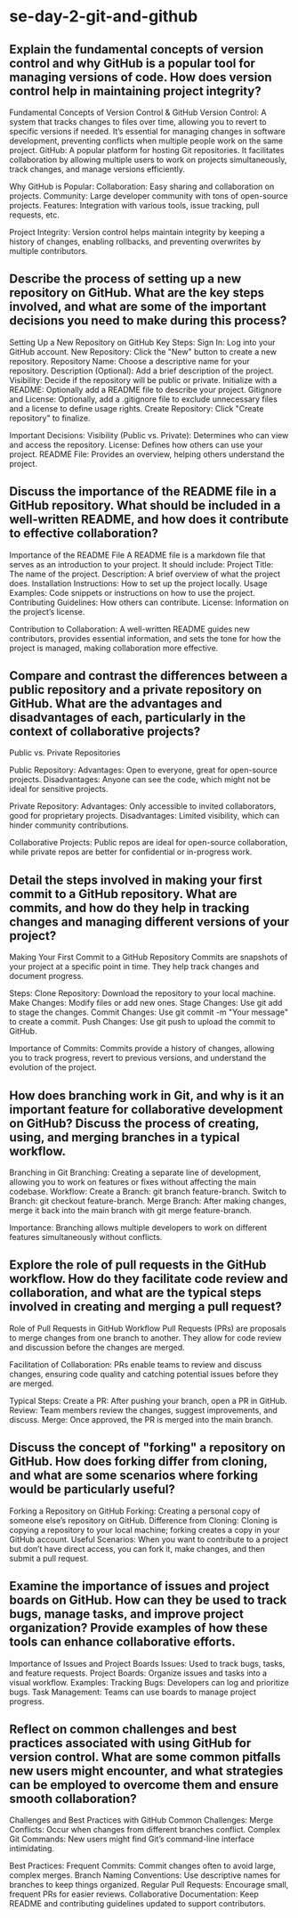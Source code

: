 # se-day-2-git-and-github
## Explain the fundamental concepts of version control and why GitHub is a popular tool for managing versions of code. How does version control help in maintaining project integrity?

Fundamental Concepts of Version Control & GitHub
Version Control: A system that tracks changes to files over time, allowing you to revert to specific versions if needed. It’s essential for managing changes in software development, preventing conflicts when multiple people work on the same project.
GitHub: A popular platform for hosting Git repositories. It facilitates collaboration by allowing multiple users to work on projects simultaneously, track changes, and manage versions efficiently.

Why GitHub is Popular:
Collaboration: Easy sharing and collaboration on projects.
Community: Large developer community with tons of open-source projects.
Features: Integration with various tools, issue tracking, pull requests, etc.

Project Integrity: Version control helps maintain integrity by keeping a history of changes, enabling rollbacks, and preventing overwrites by multiple contributors.

## Describe the process of setting up a new repository on GitHub. What are the key steps involved, and what are some of the important decisions you need to make during this process?
Setting Up a New Repository on GitHub
Key Steps:
Sign In: Log into your GitHub account.
New Repository: Click the "New" button to create a new repository.
Repository Name: Choose a descriptive name for your repository.
Description (Optional): Add a brief description of the project.
Visibility: Decide if the repository will be public or private.
Initialize with a README: Optionally add a README file to describe your project.
Gitignore and License: Optionally, add a .gitignore file to exclude unnecessary files and a license to define usage rights.
Create Repository: Click "Create repository" to finalize.

Important Decisions:
Visibility (Public vs. Private): Determines who can view and access the repository.
License: Defines how others can use your project.
README File: Provides an overview, helping others understand the project.

## Discuss the importance of the README file in a GitHub repository. What should be included in a well-written README, and how does it contribute to effective collaboration?
Importance of the README File
A README file is a markdown file that serves as an introduction to your project. It should include:
Project Title: The name of the project.
Description: A brief overview of what the project does.
Installation Instructions: How to set up the project locally.
Usage Examples: Code snippets or instructions on how to use the project.
Contributing Guidelines: How others can contribute.
License: Information on the project’s license.

Contribution to Collaboration: A well-written README guides new contributors, provides essential information, and sets the tone for how the project is managed, making collaboration more effective.
## Compare and contrast the differences between a public repository and a private repository on GitHub. What are the advantages and disadvantages of each, particularly in the context of collaborative projects?
Public vs. Private Repositories

Public Repository:
Advantages: Open to everyone, great for open-source projects.
Disadvantages: Anyone can see the code, which might not be ideal for sensitive projects.

Private Repository:
Advantages: Only accessible to invited collaborators, good for proprietary projects.
Disadvantages: Limited visibility, which can hinder community contributions.

Collaborative Projects: Public repos are ideal for open-source collaboration, while private repos are better for confidential or in-progress work.

## Detail the steps involved in making your first commit to a GitHub repository. What are commits, and how do they help in tracking changes and managing different versions of your project?
Making Your First Commit to a GitHub Repository
Commits are snapshots of your project at a specific point in time. They help track changes and document progress.

Steps:
Clone Repository: Download the repository to your local machine.
Make Changes: Modify files or add new ones.
Stage Changes: Use git add to stage the changes.
Commit Changes: Use git commit -m "Your message" to create a commit.
Push Changes: Use git push to upload the commit to GitHub.

Importance of Commits: Commits provide a history of changes, allowing you to track progress, revert to previous versions, and understand the evolution of the project.

## How does branching work in Git, and why is it an important feature for collaborative development on GitHub? Discuss the process of creating, using, and merging branches in a typical workflow.

Branching in Git
Branching: Creating a separate line of development, allowing you to work on features or fixes without affecting the main codebase.
Workflow:
Create a Branch: git branch feature-branch.
Switch to Branch: git checkout feature-branch.
Merge Branch: After making changes, merge it back into the main branch with git merge feature-branch.

Importance: Branching allows multiple developers to work on different features simultaneously without conflicts.
## Explore the role of pull requests in the GitHub workflow. How do they facilitate code review and collaboration, and what are the typical steps involved in creating and merging a pull request?

Role of Pull Requests in GitHub Workflow
Pull Requests (PRs) are proposals to merge changes from one branch to another. They allow for code review and discussion before the changes are merged.

Facilitation of Collaboration: PRs enable teams to review and discuss changes, ensuring code quality and catching potential issues before they are merged.

Typical Steps:
Create a PR: After pushing your branch, open a PR in GitHub.
Review: Team members review the changes, suggest improvements, and discuss.
Merge: Once approved, the PR is merged into the main branch.


## Discuss the concept of "forking" a repository on GitHub. How does forking differ from cloning, and what are some scenarios where forking would be particularly useful?

Forking a Repository on GitHub
Forking: Creating a personal copy of someone else’s repository on GitHub.
Difference from Cloning: Cloning is copying a repository to your local machine; forking creates a copy in your GitHub account.
Useful Scenarios: When you want to contribute to a project but don’t have direct access, you can fork it, make changes, and then submit a pull request.

## Examine the importance of issues and project boards on GitHub. How can they be used to track bugs, manage tasks, and improve project organization? Provide examples of how these tools can enhance collaborative efforts.

Importance of Issues and Project Boards
Issues: Used to track bugs, tasks, and feature requests.
Project Boards: Organize issues and tasks into a visual workflow.
Examples:
Tracking Bugs: Developers can log and prioritize bugs.
Task Management: Teams can use boards to manage project progress.

## Reflect on common challenges and best practices associated with using GitHub for version control. What are some common pitfalls new users might encounter, and what strategies can be employed to overcome them and ensure smooth collaboration?

Challenges and Best Practices with GitHub
Common Challenges:
Merge Conflicts: Occur when changes from different branches conflict.
Complex Git Commands: New users might find Git’s command-line interface intimidating.

Best Practices:
Frequent Commits: Commit changes often to avoid large, complex merges.
Branch Naming Conventions: Use descriptive names for branches to keep things organized.
Regular Pull Requests: Encourage small, frequent PRs for easier reviews.
Collaborative Documentation: Keep README and contributing guidelines updated to support contributors.
